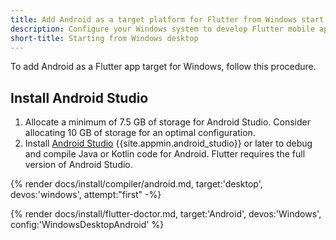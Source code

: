 ```yaml
---
title: Add Android as a target platform for Flutter from Windows start
description: Configure your Windows system to develop Flutter mobile apps for Android.
short-title: Starting from Windows desktop
---
```


To add Android as a Flutter app target for Windows, follow this procedure.

## Install Android Studio

1. Allocate a minimum of 7.5 GB of storage for Android Studio.
   Consider allocating 10 GB of storage for an optimal configuration.
1. Install [Android Studio][] {{site.appmin.android_studio}} or later
   to debug and compile Java or Kotlin code for Android.
   Flutter requires the full version of Android Studio.

{% render docs/install/compiler/android.md, target:'desktop', devos:'windows', attempt:"first" -%}

{% render docs/install/flutter-doctor.md, target:'Android', devos:'Windows', config:'WindowsDesktopAndroid' %}

[Android Studio]: https://developer.android.com/studio/install#win
